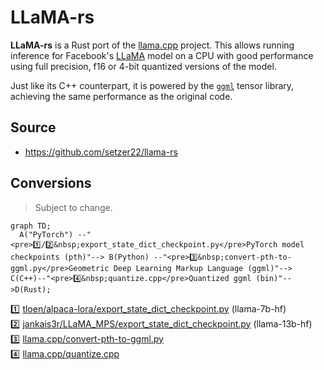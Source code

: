 # LLaMA-rs

**LLaMA-rs** is a Rust port of the
[llama.cpp](https://github.com/ggerganov/llama.cpp) project. This allows running
inference for Facebook's [LLaMA](https://github.com/facebookresearch/llama)
model on a CPU with good performance using full precision, f16 or 4-bit
quantized versions of the model.

Just like its C++ counterpart, it is powered by the
[`ggml`](https://github.com/ggerganov/ggml) tensor library, achieving the same performance as the original code.

## Source

- https://github.com/setzer22/llama-rs

## Conversions

> Subject to change.

```mermaid
graph TD;
  A("PyTorch") --"<pre>1️⃣/2️⃣&nbsp;export_state_dict_checkpoint.py</pre>PyTorch model checkpoints (pth)"--> B(Python) --"<pre>3️⃣&nbsp;convert-pth-to-ggml.py</pre>Geometric Deep Learning Markup Language (ggml)"--> C(C++)--"<pre>4️⃣&nbsp;quantize.cpp</pre>Quantized ggml (bin)"-->D(Rust);
```

1️⃣ [tloen/alpaca-lora/export_state_dict_checkpoint.py](https://github.com/tloen/alpaca-lora/blob/main/export_state_dict_checkpoint.py) (llama-7b-hf)  
2️⃣ [jankais3r/LLaMA_MPS/export_state_dict_checkpoint.py](https://github.com/jankais3r/LLaMA_MPS/blob/main/export_state_dict_checkpoint.py) (llama-13b-hf)  
3️⃣ [llama.cpp/convert-pth-to-ggml.py](https://github.com/ggerganov/llama.cpp/blob/master/convert-pth-to-ggml.py)  
4️⃣ [llama.cpp/quantize.cpp](https://github.com/ggerganov/llama.cpp/blob/master/quantize.cpp)
